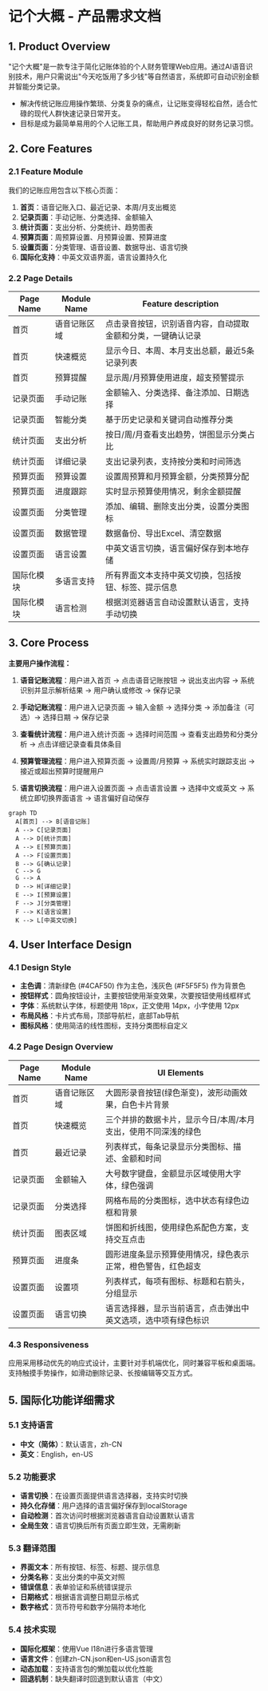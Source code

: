 # 记个大概 - 产品需求文档

## 1. Product Overview
"记个大概"是一款专注于简化记账体验的个人财务管理Web应用。通过AI语音识别技术，用户只需说出"今天吃饭用了多少钱"等自然语言，系统即可自动识别金额并智能分类记录。
- 解决传统记账应用操作繁琐、分类复杂的痛点，让记账变得轻松自然，适合忙碌的现代人群快速记录日常开支。
- 目标是成为最简单易用的个人记账工具，帮助用户养成良好的财务记录习惯。

## 2. Core Features

### 2.1 Feature Module
我们的记账应用包含以下核心页面：
1. **首页**：语音记账入口、最近记录、本周/月支出概览
2. **记录页面**：手动记账、分类选择、金额输入
3. **统计页面**：支出分析、分类统计、趋势图表
4. **预算页面**：周预算设置、月预算设置、预算进度
5. **设置页面**：分类管理、语音设置、数据导出、语言切换
6. **国际化支持**：中英文双语界面，语言设置持久化

### 2.2 Page Details

| Page Name | Module Name | Feature description |
|-----------|-------------|---------------------|
| 首页 | 语音记账区域 | 点击录音按钮，识别语音内容，自动提取金额和分类，一键确认记录 |
| 首页 | 快速概览 | 显示今日、本周、本月支出总额，最近5条记录列表 |
| 首页 | 预算提醒 | 显示周/月预算使用进度，超支预警提示 |
| 记录页面 | 手动记账 | 金额输入、分类选择、备注添加、日期选择 |
| 记录页面 | 智能分类 | 基于历史记录和关键词自动推荐分类 |
| 统计页面 | 支出分析 | 按日/周/月查看支出趋势，饼图显示分类占比 |
| 统计页面 | 详细记录 | 支出记录列表，支持按分类和时间筛选 |
| 预算页面 | 预算设置 | 设置周预算和月预算金额，分类预算分配 |
| 预算页面 | 进度跟踪 | 实时显示预算使用情况，剩余金额提醒 |
| 设置页面 | 分类管理 | 添加、编辑、删除支出分类，设置分类图标 |
| 设置页面 | 数据管理 | 数据备份、导出Excel、清空数据 |
| 设置页面 | 语言设置 | 中英文语言切换，语言偏好保存到本地存储 |
| 国际化模块 | 多语言支持 | 所有界面文本支持中英文切换，包括按钮、标签、提示信息 |
| 国际化模块 | 语言检测 | 根据浏览器语言自动设置默认语言，支持手动切换 |

## 3. Core Process

**主要用户操作流程：**

1. **语音记账流程**：用户进入首页 → 点击语音记账按钮 → 说出支出内容 → 系统识别并显示解析结果 → 用户确认或修改 → 保存记录

2. **手动记账流程**：用户进入记录页面 → 输入金额 → 选择分类 → 添加备注（可选）→ 选择日期 → 保存记录

3. **查看统计流程**：用户进入统计页面 → 选择时间范围 → 查看支出趋势和分类分析 → 点击详细记录查看具体条目

4. **预算管理流程**：用户进入预算页面 → 设置周/月预算 → 系统实时跟踪支出 → 接近或超出预算时提醒用户

5. **语言切换流程**：用户进入设置页面 → 点击语言设置 → 选择中文或英文 → 系统立即切换界面语言 → 语言偏好自动保存

```mermaid
graph TD
  A[首页] --> B[语音记账]
  A --> C[记录页面]
  A --> D[统计页面]
  A --> E[预算页面]
  A --> F[设置页面]
  B --> G[确认记录]
  C --> G
  G --> A
  D --> H[详细记录]
  E --> I[预算设置]
  F --> J[分类管理]
  F --> K[语言设置]
  K --> L[中英文切换]
```

## 4. User Interface Design

### 4.1 Design Style
- **主色调**：清新绿色 (#4CAF50) 作为主色，浅灰色 (#F5F5F5) 作为背景色
- **按钮样式**：圆角按钮设计，主要按钮使用渐变效果，次要按钮使用线框样式
- **字体**：系统默认字体，标题使用 18px，正文使用 14px，小字使用 12px
- **布局风格**：卡片式布局，顶部导航栏，底部Tab导航
- **图标风格**：使用简洁的线性图标，支持分类图标自定义

### 4.2 Page Design Overview

| Page Name | Module Name | UI Elements |
|-----------|-------------|-------------|
| 首页 | 语音记账区域 | 大圆形录音按钮(绿色渐变)，波形动画效果，白色卡片背景 |
| 首页 | 快速概览 | 三个并排的数据卡片，显示今日/本周/本月支出，使用不同深浅的绿色 |
| 首页 | 最近记录 | 列表样式，每条记录显示分类图标、描述、金额和时间 |
| 记录页面 | 金额输入 | 大号数字键盘，金额显示区域使用大字体，绿色强调 |
| 记录页面 | 分类选择 | 网格布局的分类图标，选中状态有绿色边框和背景 |
| 统计页面 | 图表区域 | 饼图和折线图，使用绿色系配色方案，支持交互点击 |
| 预算页面 | 进度条 | 圆形进度条显示预算使用情况，绿色表示正常，橙色警告，红色超支 |
| 设置页面 | 设置项 | 列表样式，每项有图标、标题和右箭头，分组显示 |
| 设置页面 | 语言切换 | 语言选择器，显示当前语言，点击弹出中英文选项，选中项有绿色标识 |

### 4.3 Responsiveness
应用采用移动优先的响应式设计，主要针对手机端优化，同时兼容平板和桌面端。支持触摸手势操作，如滑动删除记录、长按编辑等交互方式。

## 5. 国际化功能详细需求

### 5.1 支持语言
- **中文（简体）**：默认语言，zh-CN
- **英文**：English，en-US

### 5.2 功能要求
- **语言切换**：在设置页面提供语言选择器，支持实时切换
- **持久化存储**：用户选择的语言偏好保存到localStorage
- **自动检测**：首次访问时根据浏览器语言自动设置默认语言
- **全局生效**：语言切换后所有页面立即生效，无需刷新

### 5.3 翻译范围
- **界面文本**：所有按钮、标签、标题、提示信息
- **分类名称**：支出分类的中英文对照
- **错误信息**：表单验证和系统错误提示
- **日期格式**：根据语言调整日期显示格式
- **数字格式**：货币符号和数字分隔符本地化

### 5.4 技术实现
- **国际化框架**：使用Vue I18n进行多语言管理
- **语言文件**：创建zh-CN.json和en-US.json语言包
- **动态加载**：支持语言包的懒加载以优化性能
- **回退机制**：缺失翻译时回退到默认语言（中文）